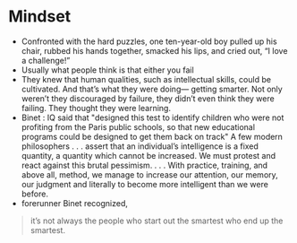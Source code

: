 # Mindset

- Confronted with the hard puzzles, one ten-year-old boy pulled up his chair, rubbed his hands together, smacked his lips, and cried out, “I love a challenge!”
- Usually what people think is that either you fail
- They knew that human qualities, such as intellectual skills, could be cultivated. 
And that’s what they were doing— getting smarter. 
Not only weren’t they discouraged by failure, they didn’t even think they were failing. They thought they were learning.
- Binet : IQ said that "designed this test to identify children who were not profiting from the Paris public schools, so that new educational programs could be designed to get them back on track"
A few modern philosophers . . . 
assert that an individual’s intelligence is a fixed quantity, a quantity which cannot be increased. We must protest and react against this brutal pessimism. . . . 
With practice, training, and above all, method, we manage to increase our attention, our memory, our judgment and literally to become more intelligent than we were before.
- forerunner Binet recognized, 
> it’s not always the people who start out the smartest who end up the smartest.

